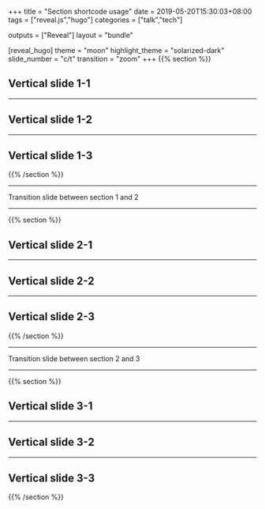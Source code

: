 +++
title =  "Section shortcode usage"
date = 2019-05-20T15:30:03+08:00
tags = ["reveal.js","hugo"]
categories = ["talk","tech"]

outputs = ["Reveal"]
layout = "bundle"

[reveal_hugo]
theme = "moon"
highlight_theme = "solarized-dark"
slide_number = "c/t"
transition = "zoom"
+++
{{% section %}}

## Vertical slide 1-1

---

## Vertical slide 1-2

---

## Vertical slide 1-3

{{% /section %}}

---

Transition slide between section 1 and 2

---

{{% section %}}

## Vertical slide 2-1

---

## Vertical slide 2-2

---

## Vertical slide 2-3

{{% /section %}}

---

Transition slide between section 2 and 3

---

{{% section %}}

## Vertical slide 3-1

---

## Vertical slide 3-2

---

## Vertical slide 3-3

{{% /section %}}
